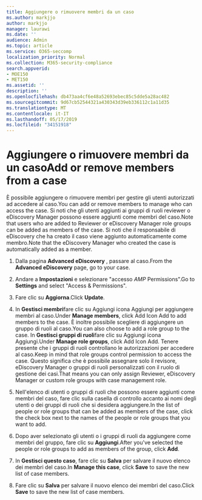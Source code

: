 ```yaml
---
title: Aggiungere o rimuovere membri da un caso
ms.author: markjjo
author: markjjo
manager: laurawi
ms.date: ''
audience: Admin
ms.topic: article
ms.service: O365-seccomp
localization_priority: Normal
ms.collection: M365-security-compliance
search.appverid:
- MOE150
- MET150
ms.assetid: ''
description: ''
ms.openlocfilehash: db473aa4cf6e48a52693ebec85c5dde5a28ac482
ms.sourcegitcommit: 9d67cb52544321a430343d39eb336112c1a11d35
ms.translationtype: MT
ms.contentlocale: it-IT
ms.lasthandoff: 05/17/2019
ms.locfileid: "34151918"
---
```

# <a name="add-or-remove-members-from-a-case"></a><span data-ttu-id="9bd47-102">Aggiungere o rimuovere membri da un caso</span><span class="sxs-lookup"><span data-stu-id="9bd47-102">Add or remove members from a case</span></span>

<span data-ttu-id="9bd47-103">È possibile aggiungere o rimuovere membri per gestire gli utenti autorizzati ad accedere al caso.</span><span class="sxs-lookup"><span data-stu-id="9bd47-103">You can add or remove members to manage who can access the case.</span></span> <span data-ttu-id="9bd47-104">Si noti che gli utenti aggiunti ai gruppi di ruoli reviewer o eDiscovery Manager possono essere aggiunti come membri del caso.</span><span class="sxs-lookup"><span data-stu-id="9bd47-104">Note that users who are added to Reviewer or eDiscovery Manager role groups can be added as members of the case.</span></span> <span data-ttu-id="9bd47-105">Si noti che il responsabile di eDiscovery che ha creato il caso viene aggiunto automaticamente come membro.</span><span class="sxs-lookup"><span data-stu-id="9bd47-105">Note that the eDiscovery Manager who created the case is automatically added as a member.</span></span>

1. <span data-ttu-id="9bd47-106">Dalla pagina **Advanced eDiscovery** , passare al caso.</span><span class="sxs-lookup"><span data-stu-id="9bd47-106">From the **Advanced eDiscovery** page, go to your case.</span></span>

2. <span data-ttu-id="9bd47-107">Andare a **Impostazioni** e selezionare "accesso _AMP_ Permissions".</span><span class="sxs-lookup"><span data-stu-id="9bd47-107">Go to **Settings** and select "Access & Permissions".</span></span>
 
3. <span data-ttu-id="9bd47-108">Fare clic su **Aggiorna**.</span><span class="sxs-lookup"><span data-stu-id="9bd47-108">Click **Update**.</span></span>
 
4. <span data-ttu-id="9bd47-109">In **Gestisci membri**fare clic su Aggiungi icona Aggiungi per aggiungere membri al caso.</span><span class="sxs-lookup"><span data-stu-id="9bd47-109">Under **Manage members**, click Add Icon Add to add members to the case.</span></span> <span data-ttu-id="9bd47-110">È inoltre possibile scegliere di aggiungere un gruppo di ruoli al caso.</span><span class="sxs-lookup"><span data-stu-id="9bd47-110">You can also choose to add a role group to the case.</span></span> <span data-ttu-id="9bd47-111">In **Gestisci gruppi di ruoli**fare clic su Aggiungi icona Aggiungi.</span><span class="sxs-lookup"><span data-stu-id="9bd47-111">Under **Manage role groups**, click Add Icon Add.</span></span> 
    <span data-ttu-id="9bd47-112">Tenere presente che i gruppi di ruoli controllano le autorizzazioni per accedere al caso.</span><span class="sxs-lookup"><span data-stu-id="9bd47-112">Keep in mind that role groups control permission to access the case.</span></span> <span data-ttu-id="9bd47-113">Questo significa che è possibile assegnare solo il revisore, eDiscovery Manager o gruppi di ruoli personalizzati con il ruolo di gestione dei casi.</span><span class="sxs-lookup"><span data-stu-id="9bd47-113">That means you can only assign Reviewer, eDiscovery Manager or custom role groups with case management role.</span></span>
 
5. <span data-ttu-id="9bd47-114">Nell'elenco di utenti o gruppi di ruoli che possono essere aggiunti come membri del caso, fare clic sulla casella di controllo accanto ai nomi degli utenti o dei gruppi di ruoli che si desidera aggiungere.</span><span class="sxs-lookup"><span data-stu-id="9bd47-114">In the list of people or role groups that can be added as members of the case, click the check box next to the names of the people or role groups that you want to add.</span></span>

6. <span data-ttu-id="9bd47-115">Dopo aver selezionato gli utenti o i gruppi di ruoli da aggiungere come membri del gruppo, fare clic su **Aggiungi**.</span><span class="sxs-lookup"><span data-stu-id="9bd47-115">After you've selected the people or role groups to add as members of the group, click **Add**.</span></span>

7. <span data-ttu-id="9bd47-116">In **Gestisci questo caso**, fare clic su **Salva** per salvare il nuovo elenco dei membri del caso.</span><span class="sxs-lookup"><span data-stu-id="9bd47-116">In **Manage this case**, click **Save** to save the new list of case members.</span></span>

8. <span data-ttu-id="9bd47-117">Fare clic su **Salva** per salvare il nuovo elenco dei membri del caso.</span><span class="sxs-lookup"><span data-stu-id="9bd47-117">Click **Save** to save the new list of case members.</span></span>
